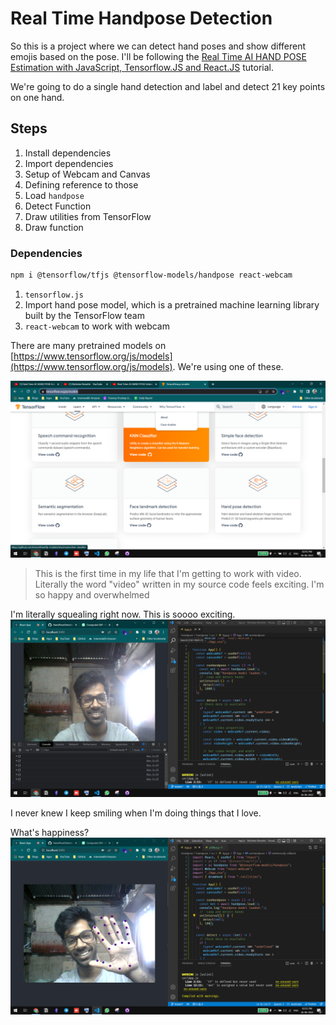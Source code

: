 # Real Time Handpose Detection

So this is a project where we can detect hand poses and show different emojis based on the pose. I'll be following the [Real Time AI HAND POSE Estimation with JavaScript, Tensorflow.JS and React.JS](https://youtu.be/f7uBsb-0sGQ) tutorial.&#x20;

We're going to do a single hand detection and label and detect 21 key points on one hand.&#x20;

## Steps

1. Install dependencies
2. Import dependencies
3. Setup of Webcam and Canvas
4. Defining reference to those
5. Load `handpose`
6. Detect Function
7. Draw utilities from TensorFlow
8. Draw function

### Dependencies

```bash
npm i @tensorflow/tfjs @tensorflow-models/handpose react-webcam
```

1. `tensorflow.js`
2. Import hand pose model, which is a pretrained machine learning library built by the TensorFlow team
3. `react-webcam` to work with webcam

There are many pretrained models on [https://www.tensorflow.org/js/models](https://www.tensorflow.org/js/models). We're using one of these.&#x20;

![](<../.gitbook/assets/image (3).png>)

> This is the first time in my life that I'm getting to work with video. Literally the word "video" written in my source code feels exciting. I'm so happy and overwhelmed

I'm literally squealing right now. This is soooo exciting. <img src="../.gitbook/assets/image (2).png" alt="" data-size="line">

I never knew I keep smiling when I'm doing things that I love.&#x20;

What's happiness? <img src="../.gitbook/assets/image.png" alt="" data-size="line">

